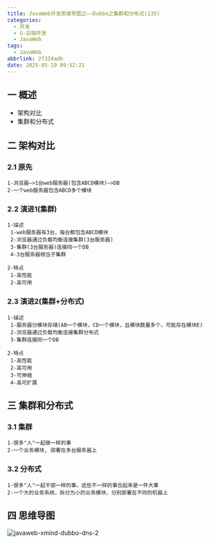 ```yaml
---
title: JavaWeb开发思维导图之——Dubbo之集群和分布式(135)
categories:
  - 开发
  - G-后端开发
  - JavaWeb
tags:
  - JavaWeb
abbrlink: 2f324adb
date: 2025-05-19 09:52:21
---
```

## 一 概述

* 架构对比
* 集群和分布式

<!--more-->

## 二 架构对比

### 2.1 原先

```
1-浏览器—>1台web服务器(包含ABCD模块)—>DB
2-一个web服务器包含ABCD多个模块
```

### 2.2 演进1(集群)

```
1-描述
 1-web服务器有3台，每台都包含ABCD模块
 2-浏览器通过负载均衡连接集群(3台服务器)
 3-集群(3台服务器)连接同一个DB
 4-3台服务器相当于集群

2-特点
 1-高性能
 2-高可用
```

### 2.3 演进2(集群+分布式)

```
1-描述
 1-服务器分模块存储(AB一个模块，CD一个模块，且模块数量多个，可能存在模块E)
 2-浏览器通过负载均衡连接集群分布式
 3-集群连接同一个DB
 
2-特点
 1-高性能
 2-高可用
 3-可伸缩
 4-高可扩展
```

## 三 集群和分布式

### 3.1 集群

```
1-很多"人"一起做一样的事
2-一个业务模块, 部署在多台服务器上
```

### 3.2 分布式

```
1-很多"人"一起干部一样的事。这些不一样的事合起来是一件大事
2-一个大的业务系统，拆分为小的业务模块，分别部署在不同的机器上
```

## 四 思维导图

![javaweb-xmind-dubbo-dns-2][1]



[1]:https://cdn.jsdelivr.net/gh/PGzxc/CDN/blog-java/javaweb-xmind-dubbo-dns-2.png
